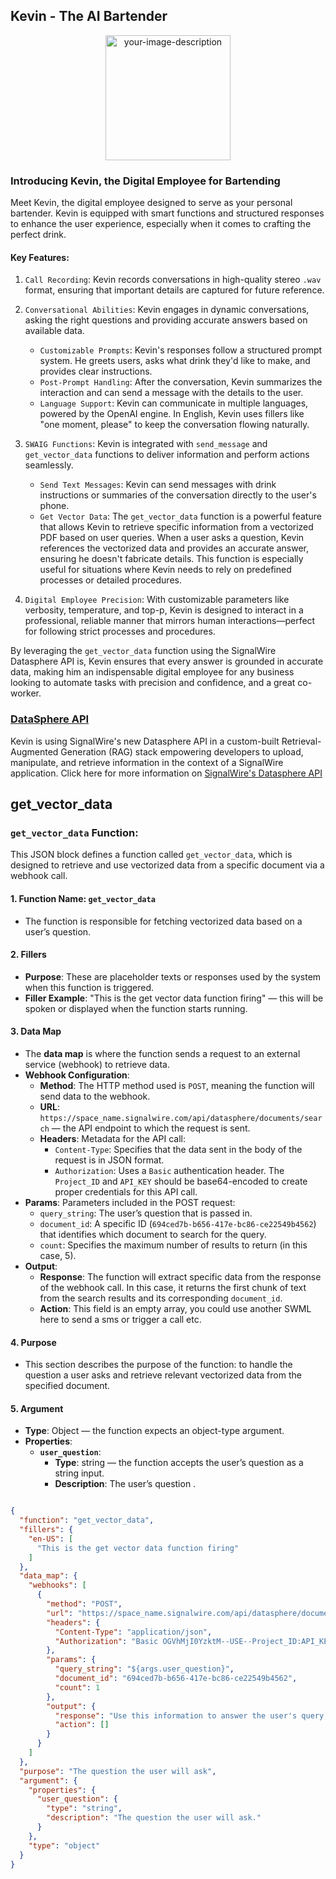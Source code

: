 Kevin - The AI Bartender
-------------------

<div align="center">
  <img src="https://github.com/user-attachments/assets/a909652f-6d3c-4a60-903d-850ec97aaba8" alt="your-image-description" width="200"/>
</div>


### Introducing Kevin, the Digital Employee for Bartending

Meet Kevin, the digital employee designed to serve as your personal bartender. Kevin is equipped with smart functions and structured responses to enhance the user experience, especially when it comes to crafting the perfect drink.

 
#### Key Features:
1. `Call Recording`: Kevin records conversations in high-quality stereo `.wav` format, ensuring that important details are captured for future reference.
2. `Conversational Abilities`: Kevin engages in dynamic conversations, asking the right questions and providing accurate answers based on available data.
    - `Customizable Prompts`: Kevin's responses follow a structured prompt system. He greets users, asks what drink they'd like to make, and provides clear instructions. 
    - `Post-Prompt Handling`: After the conversation, Kevin summarizes the interaction and can send a message with the details to the user.
    - `Language Support`: Kevin can communicate in multiple languages, powered by the OpenAI engine. In English, Kevin uses fillers like "one moment, please" to keep the conversation flowing naturally.
 
 3. `SWAIG Functions`: Kevin is integrated with ``send_message`` and `get_vector_data` functions to deliver information and perform actions seamlessly.
    - `Send Text Messages`: Kevin can send messages with drink instructions or summaries of the conversation directly to the user's phone.
    - `Get Vector Data`: The `get_vector_data` function is a powerful feature that allows Kevin to retrieve specific information from a vectorized PDF based on user queries. When a user asks a question, Kevin references the vectorized data and provides an accurate answer, ensuring he doesn't fabricate details. This function is especially useful for situations where Kevin needs to rely on predefined processes or detailed procedures.
 
 4. `Digital Employee Precision`: With customizable parameters like verbosity, temperature, and top-p, Kevin is designed to interact in a professional, reliable manner that mirrors human interactions—perfect for following strict processes and procedures.
 
By leveraging the `get_vector_data` function using the SignalWire Datasphere API is, Kevin ensures that every answer is grounded in accurate data, making him an indispensable digital employee for any business looking to automate tasks with precision and confidence, and a great co-worker.

### [DataSphere API](https://developer.signalwire.com/rest/signalwire-rest/guides/datasphere/curl-usage/)

Kevin is using SignalWire's new Datasphere API in a custom-built Retrieval-Augmented Generation (RAG) stack empowering developers to upload, manipulate, and retrieve information in the context of a SignalWire application. Click here for more information on [SignalWire's Datasphere API](https://developer.signalwire.com/rest/signalwire-rest/guides/datasphere/curl-usage/)


get_vector_data
-----------------

### `get_vector_data` Function:

This JSON block defines a function called `get_vector_data`, which is designed to retrieve and use vectorized data from a specific document via a webhook call.

#### 1. **Function Name: `get_vector_data`**
   - The function is responsible for fetching vectorized data based on a user’s question.

#### 2. **Fillers**
   - **Purpose**: These are placeholder texts or responses used by the system when this function is triggered. 
   - **Filler Example**: "This is the get vector data function firing" — this will be spoken or displayed when the function starts running.

#### 3. **Data Map**
   - The **data map** is where the function sends a request to an external service (webhook) to retrieve data.
   - **Webhook Configuration**:
     - **Method**: The HTTP method used is `POST`, meaning the function will send data to the webhook.
     - **URL**: `https://space_name.signalwire.com/api/datasphere/documents/search` — the API endpoint to which the request is sent.
     - **Headers**: Metadata for the API call:
       - `Content-Type`: Specifies that the data sent in the body of the request is in JSON format.
       - `Authorization`: Uses a `Basic` authentication header. The `Project_ID` and `API_KEY` should be base64-encoded to create proper credentials for this API call.
   - **Params**: Parameters included in the POST request:
     - `query_string`: The user’s question that is passed in.
     - `document_id`: A specific ID (`694ced7b-b656-417e-bc86-ce22549b4562`) that identifies which document to search for the query.
     - `count`: Specifies the maximum number of results to return (in this case, 5).
   - **Output**:
     - **Response**: The function will extract specific data from the response of the webhook call. In this case, it returns the first chunk of text from the search results and its corresponding `document_id`.
     - **Action**: This field is an empty array, you could use another SWML here to send a sms or trigger a call etc.

#### 4. **Purpose**
   - This section describes the purpose of the function: to handle the question a user asks and retrieve relevant vectorized data from the specified document.

#### 5. **Argument**
   - **Type**: Object — the function expects an object-type argument.
   - **Properties**:
     - **`user_question`**: 
       - **Type**: string — the function accepts the user’s question as a string input.
       - **Description**: The user’s question .




```json

{
  "function": "get_vector_data",
  "fillers": {
    "en-US": [
      "This is the get vector data function firing"
    ]
  },
  "data_map": {
    "webhooks": [
      {
        "method": "POST",
        "url": "https://space_name.signalwire.com/api/datasphere/documents/search",
        "headers": {
          "Content-Type": "application/json",
          "Authorization": "Basic OGVhMjI0YzktM--USE--Project_ID:API_KEY--TO-BASE64-ENCODE--NkYjFh"
        },
        "params": {
          "query_string": "${args.user_question}",
          "document_id": "694ced7b-b656-417e-bc86-ce22549b4562",
          "count": 1
        },
        "output": {
          "response": "Use this information to answer the user's query, only provide answers from this information and do not make up anything: ${chunks[0].text} and ${chunks[0].document_id}",
          "action": []
        }
      }
    ]
  },
  "purpose": "The question the user will ask",
  "argument": {
    "properties": {
      "user_question": {
        "type": "string",
        "description": "The question the user will ask."
      }
    },
    "type": "object"
  }
}

```
